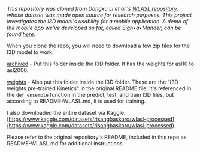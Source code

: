 *This repository was cloned from Dongxu Li et al.'s [WLASL repository](https://github.com/dxli94/WLASL), whose dataset was made open source for research purposes. This project investigates the I3D model's usability for a mobile application. A demo of the mobile app we've developed so far, called Sign&#8226;a&#8226;Mander, can be found [here](https://drive.google.com/file/d/1EyIwe2gwZ9dp2kES_Tdl19bG3JTf5Vj1/view?usp=sharing).*

When you clone the repo, you will need to download a few zip files for the I3D model to work.

[archived](https://drive.google.com/file/d/1edscHp48Co5DAJKla3UO_gITCBKh0VU2/view?usp=sharing) - Put this folder inside the I3D folder. It has the weights for asl10 to asl2000.

[weights](https://drive.google.com/file/d/1cHsbj_FnhkQQrcy_hYSn3UHNf2eifAAt/view?usp=sharing) - Also put this folder inside the I3D folder. These are the "I3D weights pre-trained Kinetics" in the original README file. It's referenced in the `def ensemble` function in the predict, test, and train I3D files, but according to README-WLASL.md, it is used for training. 

I also downloaded the entire dataset via Kaggle: [https://www.kaggle.com/datasets/risangbaskoro/wlasl-processed](https://www.kaggle.com/datasets/risangbaskoro/wlasl-processed).

Please refer to the original repository's README, included in this repo as README-WLASL.md for additional instructions.
